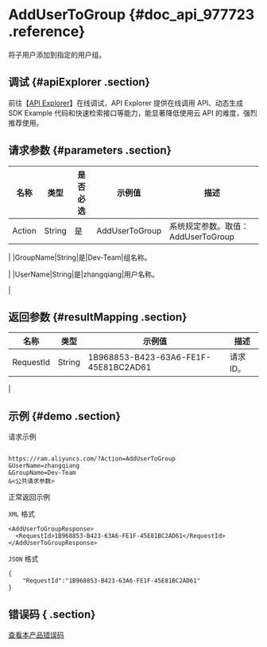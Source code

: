 # AddUserToGroup {#doc_api_977723 .reference}

将子用户添加到指定的用户组。

## 调试 {#apiExplorer .section}

前往【[API Explorer](https://api.aliyun.com/#product=Ram&api=AddUserToGroup)】在线调试，API Explorer 提供在线调用 API、动态生成 SDK Example 代码和快速检索接口等能力，能显著降低使用云 API 的难度，强烈推荐使用。

## 请求参数 {#parameters .section}

|名称|类型|是否必选|示例值|描述|
|--|--|----|---|--|
|Action|String|是|AddUserToGroup|系统规定参数。取值：AddUserToGroup

 |
|GroupName|String|是|Dev-Team|组名称。

 |
|UserName|String|是|zhangqiang|用户名称。

 |

## 返回参数 {#resultMapping .section}

|名称|类型|示例值|描述|
|--|--|---|--|
|RequestId|String|1B968853-B423-63A6-FE1F-45E81BC2AD61|请求ID。

 |

## 示例 {#demo .section}

请求示例

``` {#request_demo}

https://ram.aliyuncs.com/?Action=AddUserToGroup
&UserName=zhangqiang
&GroupName=Dev-Team
&<公共请求参数>

```

正常返回示例

`XML` 格式

``` {#xml_return_success_demo}
<AddUserToGroupResponse>
  <RequestId>1B968853-B423-63A6-FE1F-45E81BC2AD61</RequestId>
</AddUserToGroupResponse>

```

`JSON` 格式

``` {#json_return_success_demo}
{
	"RequestId":"1B968853-B423-63A6-FE1F-45E81BC2AD61"
}
```

## 错误码 { .section}

[查看本产品错误码](https://error-center.aliyun.com/status/product/Ram)

